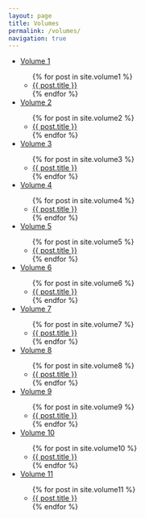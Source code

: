 ```yaml
---
layout: page
title: Volumes
permalink: /volumes/
navigation: true
---
```


<ul>
  <li><a class="page-link" href="/volume1/0.html">Volume 1</a></li>
  <ul class="">
    {% for post in site.volume1 %}
      <li class=""><a href="{{ post.url }}">{{ post.title }}</a></li>
    {% endfor %}
  </ul>

  <li><a class="page-link" href="/volume2/0.html">Volume 2</a></li>
  <ul class="">
    {% for post in site.volume2 %}
      <li class=""><a href="{{ post.url }}">{{ post.title }}</a></li>
    {% endfor %}
  </ul>

  <li><a class="page-link" href="/volume3/0.html">Volume 3</a></li>
  <ul class="">
    {% for post in site.volume3 %}
      <li class=""><a href="{{ post.url }}">{{ post.title }}</a></li>
    {% endfor %}
  </ul>

  <li><a class="page-link" href="/volume4/0.html">Volume 4</a></li>
  <ul class="">
    {% for post in site.volume4 %}
      <li class=""><a href="{{ post.url }}">{{ post.title }}</a></li>
    {% endfor %}
  </ul>
  
  <li><a class="page-link" href="/volume5/0.html">Volume 5</a></li>
  <ul class="">
    {% for post in site.volume5 %}
      <li class=""><a href="{{ post.url }}">{{ post.title }}</a></li>
    {% endfor %}
  </ul>
  
  <li><a class="page-link" href="/volume6/0.html">Volume 6</a></li>
  <ul class="">
    {% for post in site.volume6 %}
      <li class=""><a href="{{ post.url }}">{{ post.title }}</a></li>
    {% endfor %}
  </ul>

  <li><a class="page-link" href="/volume7/0.html">Volume 7</a></li>
  <ul class="">
    {% for post in site.volume7 %}
      <li class=""><a href="{{ post.url }}">{{ post.title }}</a></li>
    {% endfor %}
  </ul>

  <li><a class="page-link" href="/volume8/0.html">Volume 8</a></li>
  <ul class="">
    {% for post in site.volume8 %}
      <li class=""><a href="{{ post.url }}">{{ post.title }}</a></li>
    {% endfor %}
  </ul>

  <li><a class="page-link" href="/volume9/0.html">Volume 9</a></li>
  <ul class="">
    {% for post in site.volume9 %}
      <li class=""><a href="{{ post.url }}">{{ post.title }}</a></li>
    {% endfor %}
  </ul>

  <li><a class="page-link" href="/volume10/0.html">Volume 10</a></li>
  <ul class="">
    {% for post in site.volume10 %}
      <li class=""><a href="{{ post.url }}">{{ post.title }}</a></li>
    {% endfor %}
  </ul>

  <li><a class="page-link" href="/volume11/0.html">Volume 11</a></li>
  <ul class="">
    {% for post in site.volume11 %}
      <li class=""><a href="{{ post.url }}">{{ post.title }}</a></li>
    {% endfor %}
  </ul>
</ul>
